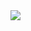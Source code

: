 ---
---

<img src="https://blogger.googleusercontent.com/img/b/R29vZ2xl/AVvXsEjecENepAjLs-3tUGVZIlmWmazJ0NwrIDLiwLVCsjVIihd5oH0KAU-QcWeVqw8AenrsyhXvtpXU-kSCPByh3EODwIwQEKz7MCX0FlB0VMoRO25Zo5sCHpNKVZ0wYWadzf4Dkk0N9fdcqBrc/s1600/super_business_woman_bannou.png">
